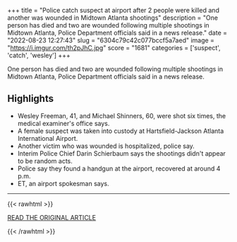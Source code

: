 +++
title = "Police catch suspect at airport after 2 people were killed and another was wounded in Midtown Atlanta shootings"
description = "One person has died and two are wounded following multiple shootings in Midtown Atlanta, Police Department officials said in a news release."
date = "2022-08-23 12:27:43"
slug = "6304c79c42c077bccf5a7aed"
image = "https://i.imgur.com/th2pJhC.jpg"
score = "1681"
categories = ['suspect', 'catch', 'wesley']
+++

One person has died and two are wounded following multiple shootings in Midtown Atlanta, Police Department officials said in a news release.

## Highlights

- Wesley Freeman, 41, and Michael Shinners, 60, were shot six times, the medical examiner's office says.
- A female suspect was taken into custody at Hartsfield-Jackson Atlanta International Airport.
- Another victim who was wounded is hospitalized, police say.
- Interim Police Chief Darin Schierbaum says the shootings didn't appear to be random acts.
- Police say they found a handgun at the airport, recovered at around 4 p.m.
- ET, an airport spokesman says.

---

{{< rawhtml >}}
  <p class="article-category">
    <a target="_blank" href="https://www.cnn.com/2022/08/22/us/atlanta-midtown-shooting/index.html">READ THE ORIGINAL ARTICLE</a>
  </p>
{{< /rawhtml >}}
